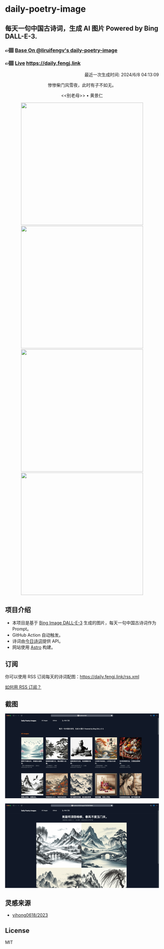 
# daily-poetry-image

## 每天一句中国古诗词，生成 AI 图片 Powered by Bing DALL-E-3.

### 👉🏽 [Base On @liruifengv's daily-poetry-image](https://github.com/liruifengv/daily-poetry-image)

### 👉🏽 [Live](https://daily.fengj.link) https://daily.fengj.link

<p align="right">
  最近一次生成时间: 2024/6/8 04:13:09
</p>
<p align="center">
惨惨柴门风雪夜，此时有子不如无。
</p>
<p align="center">
<<别老母>> • 黄景仁
</p>
<p align="center">
<img src="https://tse1.mm.bing.net/th/id/OIG3.DEw59vVAzrABdPLfsUFl" height="400" width="400" />
<img src="https://tse3.mm.bing.net/th/id/OIG3.fCw5M3RKlt4O3D1qgns." height="400" width="400" />
<img src="https://tse2.mm.bing.net/th/id/OIG3.CiIp4dMTdO0IHUe9gVfu" height="400" width="400" />
<img src="https://tse4.mm.bing.net/th/id/OIG3.G_QA37rH4XxLa4Qj8rOF" height="400" width="400" />
</p>

## 项目介绍

-   本项目是基于 [Bing Image DALL-E-3](https://www.bing.com/images/create) 生成的图片，每天一句中国古诗词作为 Prompt。
-   GitHub Action 自动触发。
-   诗词由[今日诗词](https://www.jinrishici.com/)提供 API。
-   网站使用 [Astro](https://astro.build) 构建。

## 订阅

你可以使用 RSS 订阅每天的诗词配图：https://daily.fengj.link/rss.xml

[如何用 RSS 订阅？](https://zhuanlan.zhihu.com/p/55026716)

## 截图

![图片列表](./screenshots/Snipaste_2023-12-28_21-00-26.png)

![图片详情](./screenshots/Snipaste_2023-12-28_21-00-53.png)

## 灵感来源

-   [yihong0618/2023](https://github.com/yihong0618/2023)

## License

MIT
